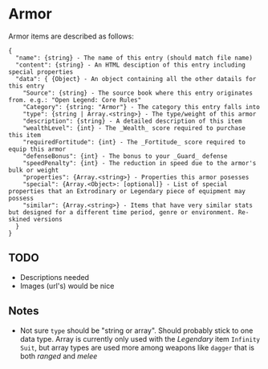# Armor

Armor items are described as follows:
```
{
  "name": {string} - The name of this entry (should match file name)
  "content": {string} - An HTML desciption of this entry including special properties
  "data": { {Object} - An object containing all the other datails for this entry
    "Source": {string} - The source book where this entry originates from. e.g.: "Open Legend: Core Rules"
    "Category": {string: "Armor"} - The category this entry falls into
    "type": {string | Array.<string>} - The type/weight of this armor
    "description": {string} - A detailed description of this item
    "wealthLevel": {int} - The _Wealth_ score required to purchase this item
    "requiredFortitude": {int} - The _Fortitude_ score required to equip this armor
    "defenseBonus": {int} - The bonus to your _Guard_ defense
    "speedPenalty": {int} - The reduction in speed due to the armor's bulk or weight
    "properties": {Array.<string>} - Properties this armor posesses
    "special": {Array.<Object>: [optional]} - List of special properties that an Extrodinary or Legendary piece of equipment may possess
    "similar": {Array.<string>} - Items that have very similar stats but designed for a different time period, genre or environment. Re-skined versions
  }
}
```

## TODO
*  Descriptions needed
*  Images (url's) would be nice

## Notes
*  Not sure `type` should be "string or array". Should probably stick to one data type. Array is currently only used with the _Legendary_ item `Infinity Suit`, but array types are used more among weapons like `dagger` that is both _ranged_ and _melee_